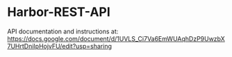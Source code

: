 # Harbor-REST-API

API documentation and instructions at: https://docs.google.com/document/d/1UVLS_Ci7Va6EmWUAqhDzP9UwzbX7UHrtDniIpHojvFU/edit?usp=sharing

